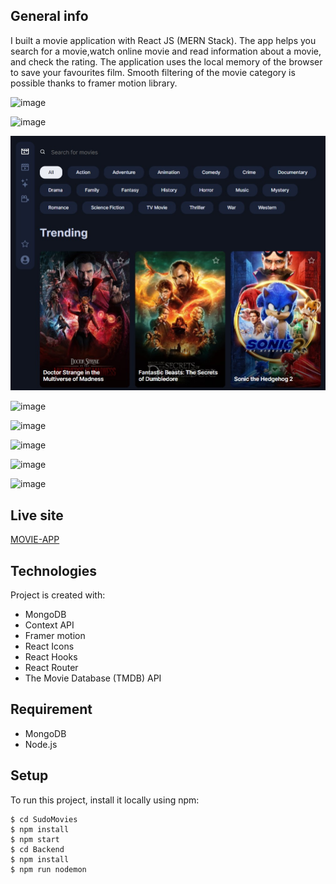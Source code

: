 ## General info

I built a movie application with React JS (MERN Stack).
The app helps you search for a movie,watch online movie and read information about a movie, and check the rating.
The application uses the local memory of the browser to save your favourites film.
Smooth filtering of the movie category is possible thanks to framer motion library.

![image](https://user-images.githubusercontent.com/74814143/206719806-816e6bd9-c6d9-439d-9565-a23505bd17e1.png)

![image](https://user-images.githubusercontent.com/74814143/206719902-494ec3c9-9dbe-4569-bb31-b1dbcd6fe976.png)

![](./screenshot.jpg)

![image](https://user-images.githubusercontent.com/74814143/206721082-3e01d41f-b6db-4750-b503-2ed29bb1854d.png)

![image](https://user-images.githubusercontent.com/74814143/206725749-b61bcc40-889e-4931-8f33-d1674b01c9f3.gif)

![image](https://user-images.githubusercontent.com/74814143/206721454-3c2d8818-18a3-4a96-a95e-45e11dc591b3.png)

![image](https://user-images.githubusercontent.com/74814143/206719676-c25d9206-4f19-4061-bf74-66a59f969df6.png)

![image](https://user-images.githubusercontent.com/74814143/206720020-30a32e8f-7647-41a0-99f6-4108306db634.png)

## Live site

[MOVIE-APP](https://sudomovies.ml/)

## Technologies

Project is created with:

- MongoDB
- Context API
- Framer motion
- React Icons
- React Hooks
- React Router
- The Movie Database (TMDB) API

## Requirement

- MongoDB
- Node.js

## Setup

To run this project, install it locally using npm:

```
$ cd SudoMovies
$ npm install
$ npm start
$ cd Backend
$ npm install
$ npm run nodemon
```

